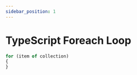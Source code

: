 ```yaml
---
sidebar_position: 1
---
```


# TypeScript Foreach Loop

```TypeScript
for (item of collection)
{
}
```
